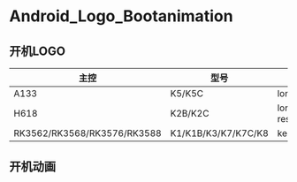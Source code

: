 # Android_Logo_Bootanimation



## 开机LOGO

| 主控                        | 型号                | LOGO路径                                                     |
| --------------------------- | ------------------- | ------------------------------------------------------------ |
| A133                        | K5/K5C              | longan/device/config/chips/a133/configs/c3/android/bootlogo.bmp |
| H618                        | K2B/K2C             | longan/device/config/chips/h618/boot-resource/boot-resource/bootlogo.bmp |
| RK3562/RK3568/RK3576/RK3588 | K1/K1B/K3/K7/K7C/K8 | kernel-5.10/                                                 |



## 开机动画

